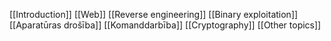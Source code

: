 [[Introduction]]
[[Web]]
[[Reverse engineering]]
[[Binary exploitation]]
[[Aparatūras drošība]]
[[Komanddarbība]]
[[Cryptography]]
[[Other topics]]
